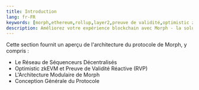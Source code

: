 ```yaml
---
title: Introduction
lang: fr-FR
keywords: [morph,ethereum,rollup,layer2,preuve de validité,optimistic zk-rollup]
description: Améliorez votre expérience blockchain avec Morph - la solution de rollup optimiste zk sécurisée, décentralisée, économique et performante. Essayez-le maintenant !
---
```


Cette section fournit un aperçu de l'architecture du protocole de Morph, y compris :
- Le Réseau de Séquenceurs Décentralisés
- Optimistic zkEVM et Preuve de Validité Réactive (RVP)
- L'Architecture Modulaire de Morph
- Conception Générale du Protocole